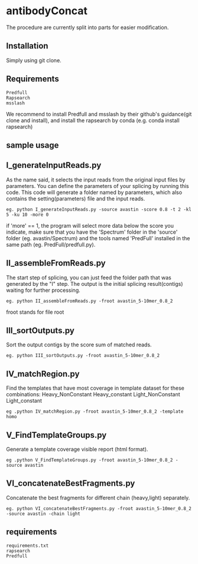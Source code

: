 # antibodyConcat
The procedure are currently split into parts for easier modification.

## Installation
Simply using git clone.

## Requirements
    Predfull
    Rapsearch
    msslash
We recommend to install Predfull and msslash by their github's guidance(git clone and install), and install the rapsearch by conda (e.g. conda install rapsearch)

## sample usage



## I_generateInputReads.py
As the name said, it selects the input reads from the original input files by parameters. 
You can define the parameters of your splicing by running this code.
This code will generate a folder named by parameters, which also contains the setting(parameters) file and the input reads.

    eg. python I_generateInputReads.py -source avastin -score 0.8 -t 2 -kl 5 -ku 10 -more 0

if 'more' == 1, the program will select more data below the score you indicate, make sure that you have the 'Spectrum' folder in the 'source' folder (eg. avastin/Spectrum) and the tools named 'PredFull' installed in the same path (eg. PredFull/predfull.py).
## II_assembleFromReads.py
The start step of splicing, you can just feed the folder path that was generated by the "I" step.
The output is the initial splicing result(contigs) waiting for further processing.

    eg. python II_assembleFromReads.py -froot avastin_5-10mer_0.8_2

froot stands for file root

## III_sortOutputs.py
Sort the output contigs by the score sum of matched reads.

    eg. python III_sortOutputs.py -froot avastin_5-10mer_0.8_2

## IV_matchRegion.py
Find the templates that have most coverage in template dataset for these combinations:
Heavy_NonConstant
Heavy_constant
Light_NonConstant
Light_constant

    eg .python IV_matchRegion.py -froot avastin_5-10mer_0.8_2 -template homo


## V_FindTemplateGroups.py
Generate a template coverage visible report (html format).

    eg .python V_FindTemplateGroups.py -froot avastin_5-10mer_0.8_2 -source avastin

## VI_concatenateBestFragments.py
Concatenate the best fragments for different chain (heavy,light) separately.

    eg. python VI_concatenateBestFragments.py -froot avastin_5-10mer_0.8_2 -source avastin -chain light

## requirements
    requirements.txt
    rapsearch
    Predfull
